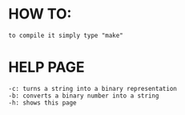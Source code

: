 # HOW TO:
`to compile it simply type "make"`

# HELP PAGE
```
-c: turns a string into a binary representation
-b: converts a binary number into a string
-h: shows this page
```
